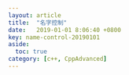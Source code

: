 ```yaml
---
layout: article
title:  "名字控制"
date:   2019-01-01 8:06:40 +0800
key: name-control-20190101
aside:
  toc: true
category: [c++, CppAdvanced]
---
```


